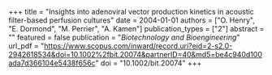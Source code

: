 +++
title = "Insights into adenoviral vector production kinetics in acoustic filter-based perfusion cultures"
date = 2004-01-01
authors = ["O. Henry", "E. Dormond", "M. Perrier", "A. Kamen"]
publication_types = ["2"]
abstract = ""
featured = false
publication = "*Biotechnology and Bioengineering*"
url_pdf = "https://www.scopus.com/inward/record.uri?eid=2-s2.0-2942618534&doi=10.1002%2fbit.20074&partnerID=40&md5=be4c940d100ada7d366104e5438f656c"
doi = "10.1002/bit.20074"
+++

